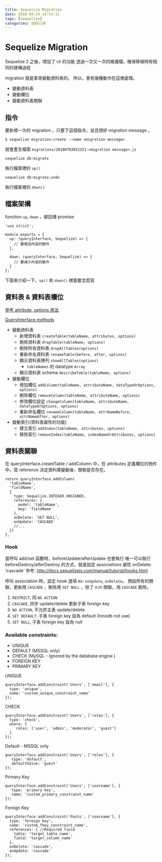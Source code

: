 ```yaml
---
title: Sequelize Migration
date: 2018-09-24 14:53:11
tags: [sequelize]
categories: 技術心得
---
```

# Sequelize Migration

Sequelize 2 之後，增加了 cli 的功能
透過一次又一次的維護檔，確保移植時有相同的建構過程

migration 就是拿來變動資料表的。
所以，會有幾種動作在這裡處理。

- 變動資料表
- 變動欄位
- 變動資料表關聯

## 指令

要新增一次的 migration ，只要下這個指令，並且想好 migration message 。

```shell
$ sequelize migration:create --name <migration message>
```

就會產生檔案 `migrations/20180703032321-<migration message>.js`

```shell
sequelize db:migrate
```

執行檔案裡的 `up()`

```shell
sequelize db:migrate:undo
```

執行檔案裡的 `down()`


## 檔案架構

function `up`, `down` ，都回傳 promise

```javascript=
'use strict';

module.exports = {
  up: (queryInterface, Sequelize) => {
    // 要增加內容的動作
  },

  down: (queryInterface, Sequelize) => {
    // 要減少內容的動作
  }
};
```

下面來介紹一下，`up()` 和 `down()` 裡面要怎麼寫

## 資料表 & 資料表欄位

[參考 attribute, options 用法](http://docs.sequelizejs.com/class/lib/model.js~Model.html#static-method-init)

[QueryInterface.methods](http://docs.sequelizejs.com/class/lib/query-interface.js~QueryInterface.html)

- 變動資料表
  - 新增資料表 `createTable(tableName, attributes, options)`
  - 刪除資料表 `dropTable(tableName, options)`
  - 刪除所有資料表 `dropAllTables(options)`
  - 重新命名資料表 `renameTable(before, after, options)`
  - 顯示資料表陣列 `showAllTables(options)`
    - `tableNames` 的 datatype `Array`
  - 顯示資料表 schema `describeTable(tableName, options)`
- 變動欄位
  - 增加欄位 `addColumn(tableName, attributeName, dataTypeOrOptions, options)`
  - 刪除欄位 `removeColumn(tableName, attributeName, options)`
  - 修改欄位設定 `changeColumn(tableName, attributeName, dataTypeOrOptions, options)`
  - 重新命名欄位 `renameColumn(tableName, attrNameBefore, attrNameAfter, options)`
- 變動索引(資料表屬性的功能)
  - 建立索引 `addIndex(tableName, attributes, options)`
  - 移除索引 `removeIndex(tableName, indexNameOrAttributes, options)`

## 資料表關聯

在 queryInterface.createTable / addColumn 中，在 attributes 定義欄位的物件中，寫 reference 決定資料庫變動後，關聯是否存在。

```javascript=
return queryInterface.addColumn(
  'tableName',
  'fieldName',
  {
    type: Sequelize.INTEGER.UNSIGNED,
    references: {
      model: 'tableName',
      key: 'fieldName'
    },
    onDelete: 'SET NULL',
    onUpdate: 'CASCADE'
    //...
  })
},
```

### Hook

當呼叫 add/set 函數時，beforeUpdate/afterUpdate 也會執行
唯一可以執行 beforeDestroy/afterDestroy 的方式，就是設定 associations 屬性 onDelete: 'cascade'
參考: http://docs.sequelizejs.com/manual/tutorial/hooks.html


呼叫 association 時，設定 hook 選項 ex: `onUpdate`, `onDelete`。
預設所有的關聯，更新用 `CASCADE` ，刪除用 `SET NULL` ，除了 n:m 關聯，用 `CASCADE` 刪除。

1. `RESTRICT`, 同 `NO ACTION`
1. `CASCADE`, 同步 update/delete 更新子表 foreign key
1. `NO ACTION`, 不允許主表 update/delete
1. `SET DEFAULT`, 子表 foreign key 設為 default (Innodb not use)
1. `SET NULL`, 子表 foreign key 設為 null

### Available constraints:

- UNIQUE
- DEFAULT (MSSQL only)
- CHECK (MySQL - Ignored by the database engine )
- FOREIGN KEY
- PRIMARY KEY

UNIQUE

```javascript=
queryInterface.addConstraint('Users', ['email'], {
  type: 'unique',
  name: 'custom_unique_constraint_name'
});
```

CHECK

```javascript=
queryInterface.addConstraint('Users', ['roles'], {
  type: 'check',
  where: {
     roles: ['user', 'admin', 'moderator', 'guest']
  }
});
```
Default - MSSQL only

```javascript=
queryInterface.addConstraint('Users', ['roles'], {
   type: 'default',
   defaultValue: 'guest'
});
```
Primary Key

```javascript=
queryInterface.addConstraint('Users', ['username'], {
   type: 'primary key',
   name: 'custom_primary_constraint_name'
});
```
Foreign Key

```javascript=
queryInterface.addConstraint('Posts', ['username'], {
  type: 'foreign key',
  name: 'custom_fkey_constraint_name',
  references: { //Required field
    table: 'target_table_name',
    field: 'target_column_name'
  },
  onDelete: 'cascade',
  onUpdate: 'cascade'
});
```
